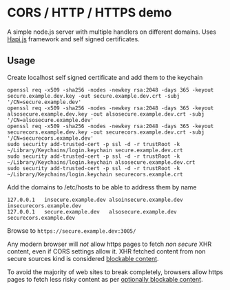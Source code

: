 # CORS / HTTP / HTTPS demo

A simple node.js server with multiple handlers on different domains. Uses [Hapi.js](http://hapijs.com) framework and self signed certificates.

## Usage

Create localhost self signed certificate and add them to the keychain

```
openssl req -x509 -sha256 -nodes -newkey rsa:2048 -days 365 -keyout secure.example.dev.key -out secure.example.dev.crt -subj '/CN=secure.example.dev'
openssl req -x509 -sha256 -nodes -newkey rsa:2048 -days 365 -keyout alsosecure.example.dev.key -out alsosecure.example.dev.crt -subj '/CN=alsosecure.example.dev'
openssl req -x509 -sha256 -nodes -newkey rsa:2048 -days 365 -keyout securecors.example.dev.key -out securecors.example.dev.crt -subj '/CN=securecors.example.dev'
sudo security add-trusted-cert -p ssl -d -r trustRoot -k ~/Library/Keychains/login.keychain secure.example.dev.crt
sudo security add-trusted-cert -p ssl -d -r trustRoot -k ~/Library/Keychains/login.keychain alsosecure.example.dev.crt
sudo security add-trusted-cert -p ssl -d -r trustRoot -k ~/Library/Keychains/login.keychain securecors.example.crt
```

Add the domains to /etc/hosts to be able to address them by name

```
127.0.0.1   insecure.example.dev alsoinsecure.example.dev insecurecors.example.dev
127.0.0.1   secure.example.dev   alsosecure.example.dev   securecors.example.dev
```

Browse to `https://secure.example.dev:3005/`

Any modern browser will _not_ allow https pages to fetch _non secure_ XHR content, even if CORS settings allow it. XHR fetched content from non secure sources kind is considered [blockable content](https://w3c.github.io/webappsec-mixed-content/#category-blockable).

To avoid the majority of web sites to break completely, browsers allow https pages to fetch less risky content as per [optionally blockable content](https://w3c.github.io/webappsec-mixed-content/#category-optionally-blockable).
